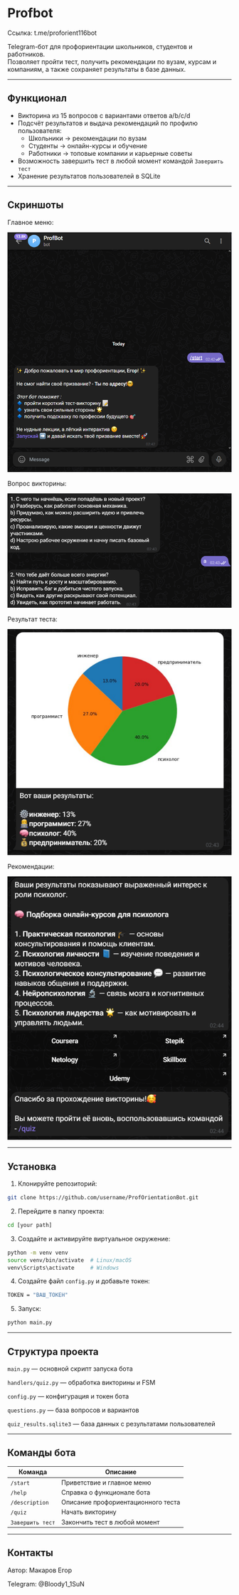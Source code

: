 # Profbot

Ссылка: t.me/proforient116bot

Telegram-бот для профориентации школьников, студентов и работников.  
Позволяет пройти тест, получить рекомендации по вузам, курсам и компаниям, а также сохраняет результаты в базе данных.

---

## Функционал

- Викторина из 15 вопросов с вариантами ответов a/b/c/d  
- Подсчёт результатов и выдача рекомендаций по профилю пользователя:
  - Школьники → рекомендации по вузам  
  - Студенты → онлайн-курсы и обучение  
  - Работники → топовые компании и карьерные советы  
- Возможность завершить тест в любой момент командой `Завершить тест`  
- Хранение результатов пользователей в SQLite  

---

## Скриншоты

Главное меню:

![Главное меню](screenshots/start.png)

Вопрос викторины:

![Вопрос](screenshots/questions.png)

Результат теста:

![Вопрос](screenshots/results.png)

Рекомендации:

![Вопрос](screenshots/recommendations.png)

---

## Установка

1. Клонируйте репозиторий:

```bash
git clone https://github.com/username/ProfOrientationBot.git
```

2. Перейдите в папку проекта:

```bash
cd [your path]
```
3. Создайте и активируйте виртуальное окружение:

```bash
python -m venv venv
source venv/bin/activate  # Linux/macOS
venv\Scripts\activate     # Windows
```

4. Создайте файл `config.py` и добавьте токен:

```bash
TOKEN = "ВАШ_ТОКЕН"
```

5. Запуск:
```bash
python main.py
```

---

## Структура проекта

`main.py` — основной скрипт запуска бота

`handlers/quiz.py` — обработка викторины и FSM

`config.py` — конфигурация и токен бота

`questions.py` — база вопросов и вариантов

`quiz_results.sqlite3` — база данных с результатами пользователей

---

## Команды бота

| Команда          | Описание                           |
| ---------------- | ---------------------------------- |
| `/start`         | Приветствие и главное меню         |
| `/help`          | Справка о функционале бота         |
| `/description`   | Описание профориентационного теста |
| `/quiz`          | Начать викторину                   |
| `Завершить тест` | Закончить тест в любой момент      |

---

## Контакты

Автор: Макаров Егор

Telegram: @Bloody1_1SuN
